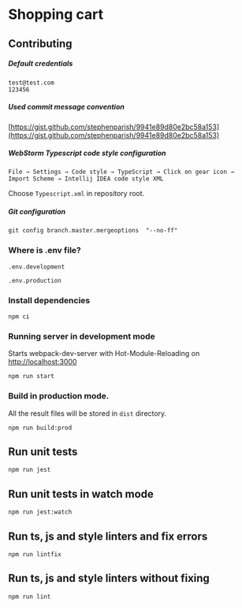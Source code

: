# Shopping cart

## Contributing

##### Default credentials

```
test@test.com
123456
```

##### Used commit message convention

[https://gist.github.com/stephenparish/9941e89d80e2bc58a153](https://gist.github.com/stephenparish/9941e89d80e2bc58a153)


##### WebStorm Typescript code style configuration

`File → Settings → Code style → TypeScript → Click on gear icon → Import Scheme → Intellij IDEA code style XML`

Choose `Typescript.xml` in repository root.

##### Git configuration

`git config branch.master.mergeoptions  "--no-ff"`

### Where is .env file?

`.env.development`

`.env.production`

### Install dependencies

```
npm ci
```

### Running server in development mode

Starts webpack-dev-server with Hot-Module-Reloading on [http://localhost:3000](http://localhost:3000`)

```
npm run start 
```

### Build in production mode. 

All the result files will be stored in `dist` directory.

```
npm run build:prod
```

## Run unit tests

```
npm run jest
```

## Run unit tests in watch mode

```
npm run jest:watch
```


## Run ts, js and style linters and fix errors

```
npm run lintfix
```

## Run ts, js and style linters without fixing

```
npm run lint
```
